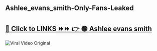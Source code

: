 
 ## Ashlee_evans_smith-Only-Fans-Leaked

# <h2><a href="https://clipsfans.com/Ashlee_evans_smith&ref=git">🔗 Click to LINKS ⏩⏩ 👉 🟢 Ashlee evans smith </a></h2>

<a href="https://clipsfans.com/Ashlee_evans_smith&ref=git" rel="nofollow" data-target="animated-image.originalLink"><img src="https://i.ibb.co.com/xMMVF88/686577567.gif" alt="Viral Video Original" style="max-width: 100%; display: inline-block;" data-target="animated-image.originalImage"></a>
